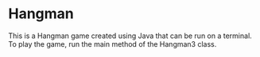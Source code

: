 # Hangman
This is a Hangman game created using Java that can be run on a terminal.
To play the game, run the main method of the Hangman3 class.
